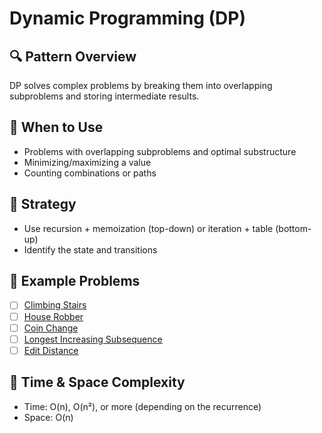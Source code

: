 # Dynamic Programming (DP)

## 🔍 Pattern Overview

DP solves complex problems by breaking them into overlapping subproblems and storing intermediate results.

## 📘 When to Use

- Problems with overlapping subproblems and optimal substructure
- Minimizing/maximizing a value
- Counting combinations or paths

## 🧠 Strategy

- Use recursion + memoization (top-down) or iteration + table (bottom-up)
- Identify the state and transitions

## 📌 Example Problems

- [ ] [Climbing Stairs](https://leetcode.com/problems/climbing-stairs/)
- [ ] [House Robber](https://leetcode.com/problems/house-robber/)
- [ ] [Coin Change](https://leetcode.com/problems/coin-change/)
- [ ] [Longest Increasing Subsequence](https://leetcode.com/problems/longest-increasing-subsequence/)
- [ ] [Edit Distance](https://leetcode.com/problems/edit-distance/)

## 🧵 Time & Space Complexity

- Time: O(n), O(n²), or more (depending on the recurrence)
- Space: O(n)

